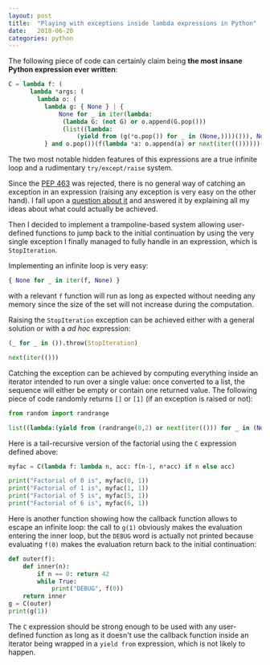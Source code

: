 ```yaml
---
layout: post
title:  "Playing with exceptions inside lambda expressions in Python"
date:   2018-06-20
categories: python
---
```

The following piece of code can certainly claim being **the most insane Python expression ever written**:

~~~python
C = lambda f: (
      lambda *args: (
        lambda o: (
          lambda g: { None } | {
              None for _ in iter(lambda:
               (lambda G: (not G) or o.append(G.pop()))
               (list((lambda:
                   (yield from (g(*o.pop()) for _ in (None,))))())), None)
          } and o.pop())(f(lambda *a: o.append(a) or next(iter(())))))([args]))
~~~

The two most notable hidden features of this expressions are a true infinite loop and a rudimentary `try/except/raise` system.

Since the [PEP 463](https://www.python.org/dev/peps/pep-0463/) was rejected, there is no general way of catching an exception in an expression (raising any exception is very easy on the other hand). I fall upon a [question about it](https://stackoverflow.com/questions/45803245/how-to-catch-exceptions-using-python-lambdas) and answered it by explaining all my ideas about what could actually be achieved.

Then I decided to implement a trampoline-based system allowing user-defined functions to jump back to the initial continuation by using the very single exception I finally managed to fully handle in an expression, which is `StopIteration`.

Implementing an infinite loop is very easy:

~~~python
{ None for _ in iter(f, None) }
~~~

with a relevant `f` function will run as long as expected without needing any memory since the size of the set will not increase during the computation.

Raising the `StopIteration` exception can be achieved either with a general solution or with a _ad hoc_ expression:

~~~python
(_ for _ in ()).throw(StopIteration)

next(iter(()))
~~~

Catching the exception can be achieved by computing everything inside an iterator intended to run over a single value: once converted to a list, the sequence will either be empty or contain one returned value. The following piece of code randomly returns `[]` or `[1]` (if an exception is raised or not):


~~~python
from random import randrange

list((lambda:(yield from (randrange(0,2) or next(iter(())) for _ in (None,))))())
~~~


Here is a tail-recursive version of the factorial using the `C` expression defined above:

~~~python
myfac = C(lambda f: lambda n, acc: f(n-1, n*acc) if n else acc)

print("Factorial of 0 is", myfac(0, 1))
print("Factorial of 1 is", myfac(1, 1))
print("Factorial of 5 is", myfac(5, 1))
print("Factorial of 6 is", myfac(6, 1))
~~~

Here is another function showing how the callback function allows to escape an infinite loop: the call to `g(1)` obviously makes the evaluation entering the inner loop, but the `DEBUG` word is actually not printed because evaluating `f(0)` makes the evaluation return back to the initial continuation:

~~~python
def outer(f):
    def inner(n):
        if n == 0: return 42
        while True:
            print("DEBUG", f(0))
    return inner
g = C(outer)
print(g(1))
~~~

The `C` expression should be strong enough to be used with any user-defined function as long as it doesn't use the callback function inside an iterator being wrapped in a `yield from` expression, which is not likely to happen.
